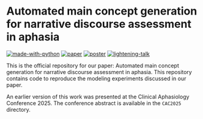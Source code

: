 # Automated main concept generation for narrative discourse assessment in aphasia
[![made-with-python](https://img.shields.io/badge/Made%20with-Python-red.svg)](#python)
[![paper](https://img.shields.io/badge/Link%20to-paper-you_like?logoColor=blue&color=green)](https://github.com/slanglab/aphasia/blob/main/ACL2025/Aphasia_ACL.pdf)
[![poster](https://img.shields.io/badge/Link%20to-poster-you_like?logoColor=blue&color=orange)](https://docs.google.com/presentation/d/1cyZt2GJBX3EBr_F2UbjBdgs0R4rTCLonFFYPHG-GUyE/edit?usp=sharing)
[![lightening-talk](https://img.shields.io/badge/lightening-talk-you_like?logoColor=blue&color=green)](https://docs.google.com/presentation/d/1cFGv6r3njzEUmd8bukarrUry8J8O2Bb8fzEgW7z5hvA/edit?usp=sharing)


This is the official repository for our paper: Automated main concept generation for
narrative discourse assessment in aphasia. This repository contains code to reproduce the modeling experiments discussed in our paper.

An earlier version of this work was presented at the Clinical Aphasiology Conference 2025. The conference abstract is available in the ```CAC2025``` directory.



